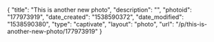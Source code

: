 {
    "title": "This is another new photo",
    "description": "",
    "photoid": "177973919",
    "date_created": "1538590372",
    "date_modified": "1538590380",
    "type": "captivate",
    "layout": "photo",
    "url": "\/p\/this-is-another-new-photo\/177973919"
}